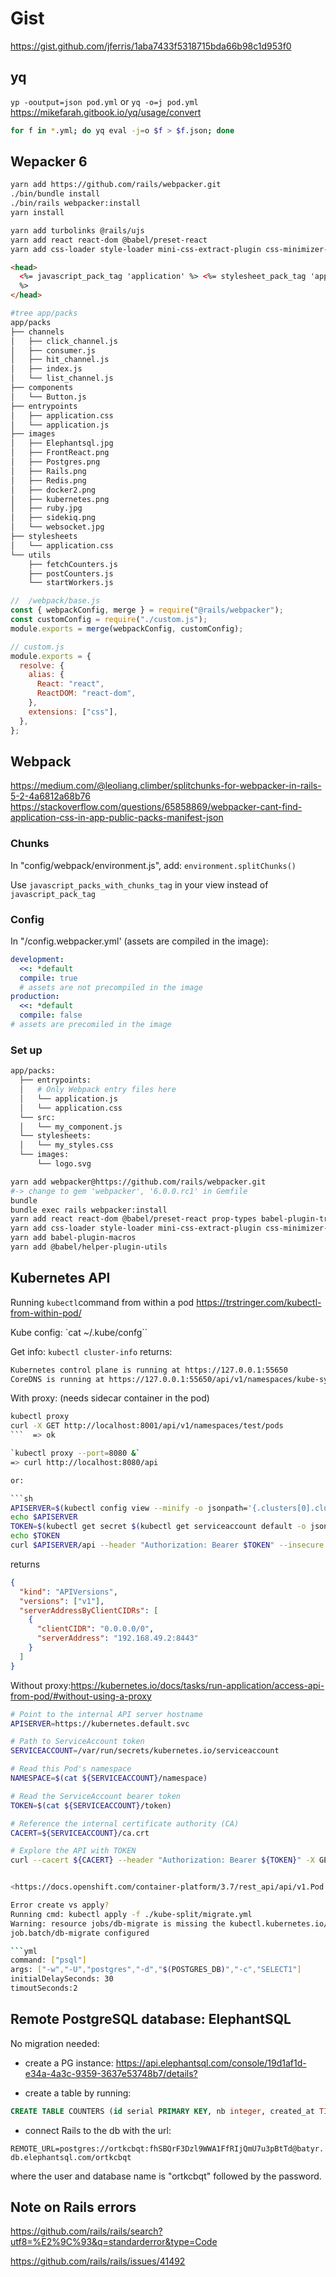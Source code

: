 # Gist

<https://gist.github.com/jferris/1aba7433f5318715bda66b98c1d953f0>

## yq

`yp -ooutput=json pod.yml` or `yq -o=j pod.yml`
<https://mikefarah.gitbook.io/yq/usage/convert>

```bash
for f in *.yml; do yq eval -j=o $f > $f.json; done
```

## Wepacker 6

```sh
yarn add https://github.com/rails/webpacker.git
./bin/bundle install
./bin/rails webpacker:install
yarn install

yarn add turbolinks @rails/ujs
yarn add react react-dom @babel/preset-react
yarn add css-loader style-loader mini-css-extract-plugin css-minimizer-webpack-plugin
```

```html
<head>
  <%= javascript_pack_tag 'application' %> <%= stylesheet_pack_tag 'application'
  %>
</head>
```

```sh
#tree app/packs
app/packs
├── channels
│   ├── click_channel.js
│   ├── consumer.js
│   ├── hit_channel.js
│   ├── index.js
│   └── list_channel.js
├── components
│   └── Button.js
├── entrypoints
│   ├── application.css
│   └── application.js
├── images
│   ├── Elephantsql.jpg
│   ├── FrontReact.png
│   ├── Postgres.png
│   ├── Rails.png
│   ├── Redis.png
│   ├── docker2.png
│   ├── kubernetes.png
│   ├── ruby.jpg
│   ├── sidekiq.png
│   └── websocket.jpg
├── stylesheets
│   └── application.css
└── utils
    ├── fetchCounters.js
    ├── postCounters.js
    └── startWorkers.js
```

```js
//  /webpack/base.js
const { webpackConfig, merge } = require("@rails/webpacker");
const customConfig = require("./custom.js");
module.exports = merge(webpackConfig, customConfig);

// custom.js
module.exports = {
  resolve: {
    alias: {
      React: "react",
      ReactDOM: "react-dom",
    },
    extensions: ["css"],
  },
};
```

## Webpack

<https://medium.com/@leoliang.climber/splitchunks-for-webpacker-in-rails-5-2-4a6812a68b76>
<https://stackoverflow.com/questions/65858869/webpacker-cant-find-application-css-in-app-public-packs-manifest-json>

### Chunks

In "config/webpack/environment.js", add: `environment.splitChunks()`

Use `javascript_packs_with_chunks_tag` in your view instead of `javascript_pack_tag`

### Config

In "/config.webpacker.yml' (assets are compiled in the image):

```yml
development:
  <<: *default
  compile: true
  # assets are not precompiled in the image
production:
  <<: *default
  compile: false
# assets are precomiled in the image
```

### Set up

```sh
app/packs:
  ├── entrypoints:
  │   # Only Webpack entry files here
  │   └── application.js
  │   └── application.css
  └── src:
  │   └── my_component.js
  └── stylesheets:
  │   └── my_styles.css
  └── images:
      └── logo.svg
```

```sh
yarn add webpacker@https://github.com/rails/webpacker.git
#-> change to gem 'webpacker', '6.0.0.rc1' in Gemfile
bundle
bundle exec rails webpacker:install
yarn add react react-dom @babel/preset-react prop-types babel-plugin-transform-react-remove-prop-types
yarn add css-loader style-loader mini-css-extract-plugin css-minimizer-webpack-plugin
yarn add babel-plugin-macros
yarn add @babel/helper-plugin-utils

```

## Kubernetes API

Running `kubectl`command from within a pod <https://trstringer.com/kubectl-from-within-pod/>

Kube config:
`cat ~/.kube/confg``

Get info:
`kubectl cluster-info` returns:

```txt
Kubernetes control plane is running at https://127.0.0.1:55650
CoreDNS is running at https://127.0.0.1:55650/api/v1/namespaces/kube-system/services/kube-dns:dns/proxy
```

With proxy: (needs sidecar container in the pod)

````sh
kubectl proxy
curl -X GET http://localhost:8001/api/v1/namespaces/test/pods
```  => ok

`kubectl proxy --port=8080 &`
=> curl http://localhost:8080/api

or:

```sh
APISERVER=$(kubectl config view --minify -o jsonpath='{.clusters[0].cluster.server}')
echo $APISERVER
TOKEN=$(kubectl get secret $(kubectl get serviceaccount default -o jsonpath='{.secrets[0].name}') -o jsonpath='{.data.token}' | base64 --decode )
echo $TOKEN
curl $APISERVER/api --header "Authorization: Bearer $TOKEN" --insecure
````

returns

```json
{
  "kind": "APIVersions",
  "versions": ["v1"],
  "serverAddressByClientCIDRs": [
    {
      "clientCIDR": "0.0.0.0/0",
      "serverAddress": "192.168.49.2:8443"
    }
  ]
}
```

Without proxy:<https://kubernetes.io/docs/tasks/run-application/access-api-from-pod/#without-using-a-proxy>

````sh
# Point to the internal API server hostname
APISERVER=https://kubernetes.default.svc

# Path to ServiceAccount token
SERVICEACCOUNT=/var/run/secrets/kubernetes.io/serviceaccount

# Read this Pod's namespace
NAMESPACE=$(cat ${SERVICEACCOUNT}/namespace)

# Read the ServiceAccount bearer token
TOKEN=$(cat ${SERVICEACCOUNT}/token)

# Reference the internal certificate authority (CA)
CACERT=${SERVICEACCOUNT}/ca.crt

# Explore the API with TOKEN
curl --cacert ${CACERT} --header "Authorization: Bearer ${TOKEN}" -X GET ${APISERVER}/api


<https://docs.openshift.com/container-platform/3.7/rest_api/api/v1.Pod.html#Get-api-v1-namespaces-namespace-pods>

Error create vs apply?
Running cmd: kubectl apply -f ./kube-split/migrate.yml
Warning: resource jobs/db-migrate is missing the kubectl.kubernetes.io/last-applied-configuration annotation which is required by kubectl apply. kubectl apply should only be used on resources created declaratively by either kubectl create --save-config or kubectl apply. The missing annotation will be patched automatically.
job.batch/db-migrate configured

```yml
command: ["psql"]
args: ["-w","-U","postgres","-d","$(POSTGRES_DB)","-c","SELECT1"]
initialDelaySeconds: 30
timoutSeconds:2
````

## Remote PostgreSQL database: ElephantSQL

No migration needed:

- create a PG instance:
  <https://api.elephantsql.com/console/19d1af1d-e34a-4a3c-9359-3637e53748b7/details?>

- create a table by running:

```sql
CREATE TABLE COUNTERS (id serial PRIMARY KEY, nb integer, created_at TIMESTAMP, updated_at TIMESTAMP);
```

- connect Rails to the db with the url:

`REMOTE_URL=postgres://ortkcbqt:fhSBQrF3Dzl9WWA1FfRIjQmU7u3pBtTd@batyr.db.elephantsql.com/ortkcbqt`

where the user and database name is "ortkcbqt" followed by the password.

## Note on Rails errors

<https://github.com/rails/rails/search?utf8=%E2%9C%93&q=standarderror&type=Code>

<https://github.com/rails/rails/issues/41492>
